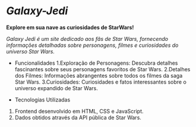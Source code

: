 # *Galaxy-Jedi*
**Explore em sua nave as curiosidades de StarWars!**

*Galaxy Jedi é um site dedicado aos fãs de Star Wars, fornecendo informações detalhadas sobre personagens, filmes e curiosidades do universo Star Wars.*

- Funcionalidades
1.Exploração de Personagens: Descubra detalhes fascinantes sobre seus personagens favoritos de Star Wars.
2.Detalhes dos Filmes: Informações abrangentes sobre todos os filmes da saga Star Wars.
3.Curiosidades: Curiosidades e fatos interessantes sobre o universo expandido de Star Wars.

- Tecnologias Utilizadas
1. Frontend desenvolvido em HTML, CSS e JavaScript.
2. Dados obtidos através da API pública de Star Wars.
